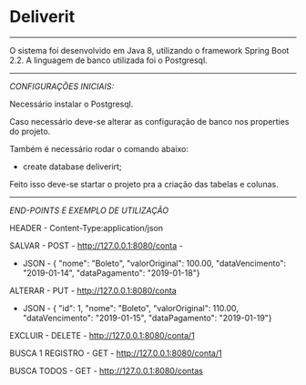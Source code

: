 # Deliverit
________________________________________________________________________________________

O sistema foi desenvolvido em Java 8, utilizando o framework Spring Boot 2.2. A linguagem de banco utilizada foi o Postgresql.

________________________________________________________________________________________

*CONFIGURAÇÕES INICIAIS:*

Necessário instalar o Postgresql.

Caso necessário deve-se alterar as configuração de banco nos properties do projeto.

Também é necessário rodar o comando abaixo:
- create database deliverirt;

Feito isso deve-se startar o projeto pra a criação das tabelas e colunas.

________________________________________________________________________________________
*END-POINTS E EXEMPLO DE UTILIZAÇÃO*

HEADER - Content-Type:application/json

SALVAR - POST - http://127.0.0.1:8080/conta - 
- JSON - { "nome": "Boleto", "valorOriginal": 100.00, "dataVencimento": "2019-01-14", "dataPagamento": "2019-01-18"}

ALTERAR - PUT - http://127.0.0.1:8080/conta 
- JSON - { "id": 1, "nome": "Boleto", "valorOriginal": 110.00, "dataVencimento": "2019-01-15", "dataPagamento": "2019-01-19"}

EXCLUIR - DELETE - http://127.0.0.1:8080/conta/1

BUSCA 1 REGISTRO - GET - http://127.0.0.1:8080/conta/1

BUSCA TODOS - GET - http://127.0.0.1:8080/contas